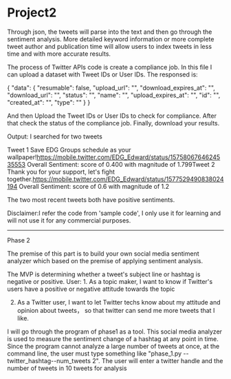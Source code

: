 # Project2

Through json, the tweets will parse into the text and then go through the sentiment analysis. More detailed keyword information or more complete tweet author and publication time will allow users to index tweets in less time and with more accurate results.

The process of Twitter APIs code is create a compliance job. In this file I can upload a dataset with Tweet IDs or User IDs. The responsed is:

{
    "data": {
        "resumable": false,
        "upload_url": "",
        "download_expires_at": "",
        "download_url": "",
        "status": "",
        "name": "",
        "upload_expires_at": "",
        "id": "",
        "created_at": "",
        "type": ""
    }
}

And then Upload the Tweet IDs or User IDs to check for compliance. After that check the status of the compliance job. Finally, download your results.

Output: I searched for two tweets

Tweet 1 Save EDG Groups schedule as your wallpaper!https://mobile.twitter.com/EDG_Edward/status/1575806764624535553 Overall Sentiment: score of 0.400 with magnitude of 1.799Tweet 2 Thank you for your support, let's fight together.https://mobile.twitter.com/EDG_Edward/status/1577529490838024194 Overall Sentiment: score of 0.6 with magnitude of 1.2

The two most recent tweets both have positive sentiments.

Disclaimer:I refer the code from 'sample code', I only use it for learning and will not use it for any commercial purposes.



______________________________________________________________________________________________________________________________________________________________________

Phase 2

The premise of this part is to build your own social media sentiment analyzer which based on the premise of applying sentiment analysis.

The MVP is determining whether a tweet's subject line or hashtag is negative or positive.
User: 1. As a topic maker, I want to know if Twitter's users have a positive or negative attitude towards the topic
     
2. As a Twitter user, I want to let Twitter techs know about my attitude and opinion about tweets， so that twitter can send me more tweets that I like.
      
I will go through the program of phase1 as a tool. This social media analyzer is used to measure the sentiment change of a hashtag at any point in time. Since the program cannot analyze a large number of tweets at once, at the command line, the user must type something like "phase_1.py --twitter_hashtag--num_tweets 2". The user will enter a twitter handle and the number of tweets in 10 tweets for analysis

